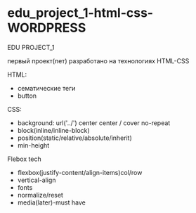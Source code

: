 # edu_project_1-html-css- WORDPRESS
  EDU PROJECT_1
  
первый проект(пет) разработано на технологиях HTML-CSS

HTML:
- сематические теги
- button
  
CSS:
- background: url('../') center center / cover no-repeat
- block(inline/inline-block)
- position(static/relative/absolute/inherit)
- min-height

Flebox tech

- flexbox(justify-content/align-items)col/row
- vertical-align
- fonts
- normalize/reset
- media(later)-must have
